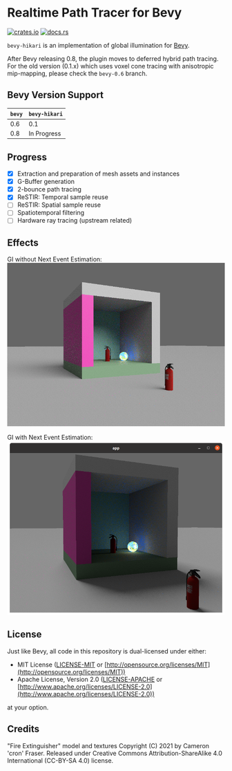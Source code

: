 # Realtime Path Tracer for Bevy

[![crates.io](https://img.shields.io/crates/v/bevy-hikari)](https://crates.io/crates/bevy-hikari)
[![docs.rs](https://docs.rs/bevy-hikari/badge.svg)](https://docs.rs/bevy-hikari)

`bevy-hikari` is an implementation of global illumination for [Bevy](https://bevyengine.org/).

After Bevy releasing 0.8, the plugin moves to deferred hybrid path tracing.
For the old version (0.1.x) which uses voxel cone tracing with anisotropic mip-mapping, please check the `bevy-0.6` branch.

## Bevy Version Support
| `bevy` | `bevy-hikari` |
| ------ | ------------- |
| 0.6    | 0.1           |
| 0.8    | In Progress   |

## Progress
- [x] Extraction and preparation of mesh assets and instances
- [x] G-Buffer generation
- [x] 2-bounce path tracing
- [x] ReSTIR: Temporal sample reuse
- [ ] ReSTIR: Spatial sample reuse
- [ ] Spatiotemporal filtering
- [ ] Hardware ray tracing (upstream related)

## Effects
GI without Next Event Estimation:
<img src="assets/screenshots/rt-gi.png" />

GI with Next Event Estimation:
<img src="assets/screenshots/rt-gi-nee.png">

## License
Just like Bevy, all code in this repository is dual-licensed under either:

* MIT License ([LICENSE-MIT](docs/LICENSE-MIT) or [http://opensource.org/licenses/MIT](http://opensource.org/licenses/MIT))
* Apache License, Version 2.0 ([LICENSE-APACHE](docs/LICENSE-APACHE) or [http://www.apache.org/licenses/LICENSE-2.0](http://www.apache.org/licenses/LICENSE-2.0))

at your option.

## Credits
"Fire Extinguisher" model and textures Copyright (C) 2021 by Cameron 'cron' Fraser.
Released under Creative Commons Attribution-ShareAlike 4.0 International (CC-BY-SA 4.0) license.